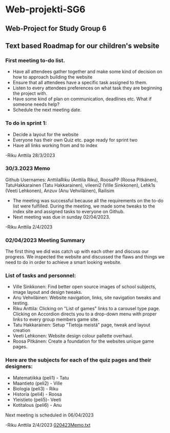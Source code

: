 # Web-projekti-SG6
## Web-Project for Study Group 6

## Text based Roadmap for our children's website

### First meeting to-do list.

- Have all attendees gather together and make some kind of decision on how to approach building the website
- Ensure that all attendees have a specific task assigned to them.
- Listen to every attendees preferences on what task they are beginning the project with. 
- Have some kind of plan on communication, deadlines etc. What if someone needs help? 
- Schedule the next meeting date. 


### To do in sprint 1:
- Decide a layout for the website
- Everyone has their own Quiz etc. page ready for sprint two
- Have all links working from and to index

-Riku Anttila 28/3/2023 


### 30/3.2023 Memo
Github Usernames: AnttilaRiku (Anttila Riku), RoosaPP (Roosa Pitkänen), TatuHakkarainen (Tatu Hakkarainen), vileeni2 (Ville Sinkkonen), Lehk1s (Veeti Lehkonen), Anzuv (Anu Vehviläinen), Railisim

- The meeting was successful because all the requirements on the to-do list were fulfilled. During the meeting, we made some tweaks to the index site and assigned       tasks to everyone on Github.
- Next meeting was due in sunday 02/04/2023. 

-Riku Anttila 2/4/2023

### 02/04/2023 Meeting Summary

The first thing we did was catch up with each other and discuss our progress. We inspected the website and discussed the flaws and things we need to do in order to achieve a smart looking website.

### List of tasks and personnel:

- Ville Sinkkonen: Find better open source images of school subjects, image layout and design tweaks. 
- Anu Vehviläinen: Website navigation, links, site navigation tweaks and testing. 
- Riku Anttila: Clicking on "List of games" links to a carousel type page. Clicking on Accordion directs you to a drop-down menu with proper links to 
  every group members game site.
- Tatu Hakkarainen: Setup "Tietoja meistä" page, tweak and layout creation
- Veeti Lehkonen: Website design colour pallette overhaul. 
- Roosa Pitkänen: Create a foundation for the websites unique game pages. 

### Here are the subjects for each of the quiz pages and their designers:

- Matematiikka (peli1) - Tatu
- Maantieto (peli2) - Ville
- Biologia (peli3) - Riku
- Historia (peli4) - Roosa
- Yleistieto (peli5)- Veeti
- Kotitalous (peli6) - Anu

Next meeting is scheduled in 06/04/2023

-Riku Anttila 2/4/2023
[020423Memo.txt](https://github.com/AnttilaRiku/Web-projekti-SG6/files/11132004/020423Memo.txt)


